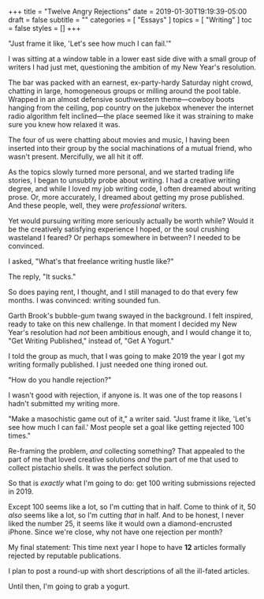 +++
title = "Twelve Angry Rejections"
date = 2019-01-30T19:19:39-05:00
draft = false
subtitle = ""
categories = [ "Essays" ]
topics = [ "Writing" ]
toc = false
styles = []
+++

"Just frame it like, 'Let's see how much I can fail.'"

<!--more-->

I was sitting at a window table in a lower east side dive with a small group of
writers I had just met, questioning the ambition of my New Year's resolution.

The bar was packed with an earnest, ex-party-hardy Saturday night crowd,
chatting in large, homogeneous groups or milling around the pool table. Wrapped
in an almost defensive southwestern theme—cowboy boots hanging from the
ceiling, pop country on the jukebox whenever the internet radio algorithm
felt inclined—the place seemed like it was straining to make sure you knew how
relaxed it was.

The four of us were chatting about movies and music, I having been inserted
into their group by the social machinations of a mutual friend, who wasn't
present. Mercifully, we all hit it off.

As the topics slowly turned more personal, and we started trading life stories,
I began to unsubtly probe about writing. I had a creative writing degree, and
while I loved my job writing code, I often dreamed about writing prose. Or,
more accurately, I dreamed about getting my prose published. And these people,
well, they were *professional* writers.

Yet would pursuing writing more seriously actually be worth while? Would it be
the creatively satisfying experience I hoped, or the soul crushing wasteland I
feared? Or perhaps somewhere in between? I needed to be convinced.

I asked, "What's that freelance writing hustle like?"

The reply, "It sucks."

So does paying rent, I thought, and I still managed to do that every few
months. I was convinced: writing sounded fun.

Garth Brook's bubble-gum twang swayed in the background. I felt inspired, ready
to take on this new challenge.  In that moment I decided my New Year's
resolution had *not* been ambitious enough, and I would change it to, "Get
Writing Published," instead of, "Get A Yogurt."

I told the group as much, that I was going to make 2019 the year I got my
writing formally published. I just needed one thing ironed out.

"How do you handle rejection?"

I wasn't good with rejection, if anyone is. It was one of the top reasons I
hadn't submitted my writing more.

"Make a masochistic game out of it," a writer said. "Just frame it like, 'Let's
see how much I can fail.' Most people set a goal like getting rejected 100
times."

Re-framing the problem, _and_ collecting something? That appealed to the part
of me that loved creative solutions _and_ the part of me that used to collect
pistachio shells. It was the perfect solution.

So that is _exactly_ what I'm going to do: get 100 writing submissions rejected
in 2019.

Except 100 seems like a lot, so I'm cutting that in half. Come to think
of it, 50 *also* seems like a lot, so I'm cutting *that* in half. And
to be honest, I never liked the number 25, it seems like it would own a
diamond-encrusted iPhone. Since we're close, why not have one rejection
per month?

My final statement: This time next year I hope to have **12** articles
formally rejected by reputable publications.

I plan to post a round-up with short descriptions of all the ill-fated
articles.

Until then, I'm going to grab a yogurt.
